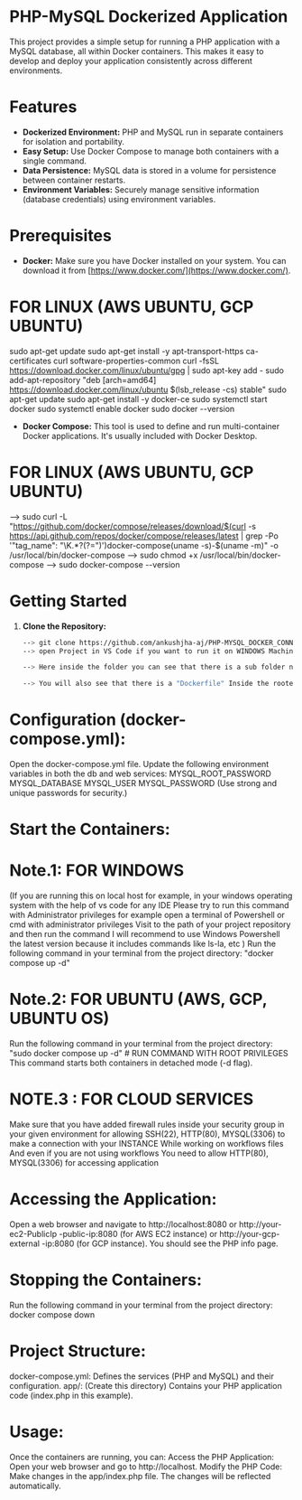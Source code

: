# PHP-MySQL Dockerized Application

This project provides a simple setup for running a PHP application with a MySQL database, all within Docker containers. This makes it easy to develop and deploy your application consistently across different environments.

# Features

* **Dockerized Environment:** PHP and MySQL run in separate containers for isolation and portability.
* **Easy Setup:** Use Docker Compose to manage both containers with a single command.
* **Data Persistence:** MySQL data is stored in a volume for persistence between container restarts.
* **Environment Variables:**  Securely manage sensitive information (database credentials) using environment variables.

# Prerequisites

* **Docker:** Make sure you have Docker installed on your system. You can download it from [https://www.docker.com/](https://www.docker.com/).
# FOR LINUX (AWS UBUNTU, GCP UBUNTU)
sudo apt-get update
sudo apt-get install -y apt-transport-https ca-certificates curl software-properties-common
curl -fsSL https://download.docker.com/linux/ubuntu/gpg | sudo apt-key add -
sudo add-apt-repository "deb [arch=amd64] https://download.docker.com/linux/ubuntu $(lsb_release -cs) stable"
sudo apt-get update
sudo apt-get install -y docker-ce
sudo systemctl start docker
sudo systemctl enable docker
sudo docker --version

* **Docker Compose:** This tool is used to define and run multi-container Docker applications. It's usually included with Docker Desktop.
# FOR LINUX (AWS UBUNTU, GCP UBUNTU)
--> sudo curl -L "https://github.com/docker/compose/releases/download/$(curl -s https://api.github.com/repos/docker/compose/releases/latest | grep -Po '"tag_name": "\K.*?(?=")')docker-compose(uname -s)-$(uname -m)" -o /usr/local/bin/docker-compose
--> sudo chmod +x /usr/local/bin/docker-compose
--> sudo docker-compose --version

# Getting Started
1. **Clone the Repository:**
   ```bash
   --> git clone https://github.com/ankushjha-aj/PHP-MYSQL_DOCKER_CONNECTION.git (Public repo) 
   --> open Project in VS Code if you want to run it on WINDOWS Machine with localhost and For Linux Redirect it to thr cloned Directory 

   --> Here inside the folder you can see that there is a sub folder named as init-db.d, You need to put your required database inside this folder so that it will automatically import    databases into your required database that you defined into docker-compose.yml file
   
   --> You will also see that there is a "Dockerfile" Inside the roote directory This is to build a docker image for the root folder And it is used to deploy the image into my Docker Hub account. So if you want to push the images into your docker hub account, you can also use this, otherwise there is no need for this "Dockerfile", If you remove this file, you also need to remove ".github/workflows/docker_push.yml" So that it will not triggered on Github actions

# Configuration (docker-compose.yml):

Open the docker-compose.yml file.
Update the following environment variables in both the db and web services:
MYSQL_ROOT_PASSWORD
MYSQL_DATABASE
MYSQL_USER
MYSQL_PASSWORD (Use strong and unique passwords for security.)

# Start the Containers:
# Note.1: FOR WINDOWS
(If you are running this on local host for example, in your windows operating system with the help of vs code for any IDE Please try to run this command with Administrator privileges for example open a terminal of Powershell or cmd with administrator privileges Visit to the path of your project repository and then run the command I will recommend to use Windows Powershell the latest version because it includes commands like ls-la, etc )
Run the following command in your terminal from the project directory:
"docker compose up -d"

# Note.2: FOR UBUNTU (AWS, GCP, UBUNTU OS)
Run the following command in your terminal from the project directory:
"sudo docker compose up -d" # RUN COMMAND WITH ROOT PRIVILEGES 
This command starts both containers in detached mode (-d flag).

# NOTE.3 : FOR CLOUD SERVICES
Make sure that you have added firewall rules inside your security group in your given environment for allowing SSH(22), HTTP(80), MYSQL(3306) 
to make a connection with your INSTANCE While working on workflows files
And even if you are not using workflows You need to allow HTTP(80), MYSQL(3306) for accessing application

# Accessing the Application:
Open a web browser and navigate to http://localhost:8080 or http://your-ec2-PublicIp
-public-ip:8080 (for AWS EC2 instance) or http://your-gcp-external
-ip:8080 (for GCP instance). You should see the PHP info page.

# Stopping the Containers:
Run the following command in your terminal from the project directory:
docker compose down

# Project Structure:
docker-compose.yml: Defines the services (PHP and MySQL) and their configuration.
app/: (Create this directory) Contains your PHP application code (index.php in this example).

# Usage:
Once the containers are running, you can:
Access the PHP Application: Open your web browser and go to http://localhost.
Modify the PHP Code: Make changes in the app/index.php file. The changes will be reflected automatically.